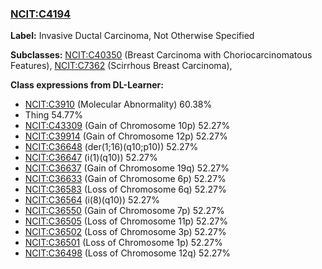 
### [NCIT:C4194](http://purl.obolibrary.org/obo/NCIT_C4194)
**Label:** Invasive Ductal Carcinoma, Not Otherwise Specified

**Subclasses:** [NCIT:C40350](http://purl.obolibrary.org/obo/NCIT_C40350) (Breast Carcinoma with Choriocarcinomatous Features), [NCIT:C7362](http://purl.obolibrary.org/obo/NCIT_C7362) (Scirrhous Breast Carcinoma), 

**Class expressions from DL-Learner:**

- [NCIT:C3910](http://purl.obolibrary.org/obo/NCIT_C3910) (Molecular Abnormality) 60.38%
- Thing 54.77%
- [NCIT:C43309](http://purl.obolibrary.org/obo/NCIT_C43309) (Gain of Chromosome 10p) 52.27%
- [NCIT:C39914](http://purl.obolibrary.org/obo/NCIT_C39914) (Gain of Chromosome 12p) 52.27%
- [NCIT:C36648](http://purl.obolibrary.org/obo/NCIT_C36648) (der(1;16)(q10;p10)) 52.27%
- [NCIT:C36647](http://purl.obolibrary.org/obo/NCIT_C36647) (i(1)(q10)) 52.27%
- [NCIT:C36637](http://purl.obolibrary.org/obo/NCIT_C36637) (Gain of Chromosome 19q) 52.27%
- [NCIT:C36633](http://purl.obolibrary.org/obo/NCIT_C36633) (Gain of Chromosome 6p) 52.27%
- [NCIT:C36583](http://purl.obolibrary.org/obo/NCIT_C36583) (Loss of Chromosome 6q) 52.27%
- [NCIT:C36564](http://purl.obolibrary.org/obo/NCIT_C36564) (i(8)(q10)) 52.27%
- [NCIT:C36550](http://purl.obolibrary.org/obo/NCIT_C36550) (Gain of Chromosome 7p) 52.27%
- [NCIT:C36505](http://purl.obolibrary.org/obo/NCIT_C36505) (Loss of Chromosome 11p) 52.27%
- [NCIT:C36502](http://purl.obolibrary.org/obo/NCIT_C36502) (Loss of Chromosome 3p) 52.27%
- [NCIT:C36501](http://purl.obolibrary.org/obo/NCIT_C36501) (Loss of Chromosome 1p) 52.27%
- [NCIT:C36498](http://purl.obolibrary.org/obo/NCIT_C36498) (Loss of Chromosome 12q) 52.27%


